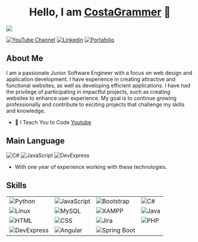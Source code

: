 <div align="center">
  <h1 align="center">Hello, I am <a href="https://portfolio-jean-dev.vercel.app/" target="_blank">CostaGrammer</a> 👋</h1>
</div>
<img src="https://i.imgur.com/iGoUeD8.jpeg">

[![YouTube Channel](https://img.shields.io/badge/Youtube-e6320b?logo=youtube)](https://youtube.com/costagrammer)
[![Linkedin](https://img.shields.io/badge/Linkedin-1e7dad?logo=linkedin)](https://www.linkedin.com/in/jean-carlos-mendez-7ab547291)
[![Portafolio](https://img.shields.io/badge/Portafolio-000000?logo=github)](https://www.error.com)

## About Me

I am a passionate Junior Software Engineer with a focus on web design and application development. I have experience in creating attractive and functional websites, as well as developing efficient applications. I have had the privilege of participating in impactful projects, such as creating websites to enhance user experience. My goal is to continue growing professionally and contribute to exciting projects that challenge my skills and knowledge.

- 🎥 I Teach You to Code [Youtube](https://youtube.com/costagrammer)

## Main Language

<img alt="C#" src="https://img.shields.io/badge/C%23_.NET-purple?style=flat-square&logo=.net&logoColor=white&labelColor=8A2BE2"> <img alt="JavaScript" src="https://img.shields.io/badge/JavaScript-white?logo=JavaScript&logoColor=white&labelColor=ffeb1d&color=000000"> <img alt="DevExpress" src="https://img.shields.io/badge/DevExpress-black?style=flat-square&logo=devexpress&logoColor=ffffff&labelColor=ff7200&color=000000">

- With one year of experience working with these technologies.

## Skills

<table>
  <tbody>
    <tr>
      <td> <img alt="Python" src="https://img.shields.io/badge/Python-blue?style=flat-square&logo=Python&labelColor=FFFF00&color=000000"> </td>
      <td> <img alt="JavaScript" src="https://img.shields.io/badge/JavaScript-white?logo=JavaScript&logoColor=white&labelColor=ffeb1d&color=000000"> </td>
      <td> <img alt="Bootstrap" src="https://img.shields.io/badge/Bootstrap-path?style=flat&logo=bootstrap&labelColor=ffffff&color=000000"></td>
      <td> <img alt="C#" src="https://img.shields.io/badge/C%23_.NET-purple?style=flat-square&logo=.net&logoColor=white&labelColor=8A2BE2"> </td>
    </tr>
    <tr>
      <td> <img alt="Linux" src="https://img.shields.io/badge/Linux-white?logo=linux&logoColor=000000&labelColor=ffe900&color=000000"> </td>
      <td> <img alt="MySQL" src="https://img.shields.io/badge/MySQL-black?style=flat-square&logo=mysql&logoColor=white&labelColor=00aae4"> </td>
      <td> <img alt="XAMPP" src="https://img.shields.io/badge/XAMPP-black?style=flat-square&logo=xampp&logoColor=white&labelColor=ffa800"> </td>
      <td> <img alt="Java" src="https://img.shields.io/badge/Java-white?logo=openjdk&logoColor=ffffff&labelColor=0084ff&color=000000"> </td>
    </tr>
    <tr>
      <td> <img alt="HTML" src="https://img.shields.io/badge/HTML-orange?style=flat-square&logo=html5&logoColor=ffffff"> </td>
      <td> <img alt="CSS" src="https://img.shields.io/badge/CSS-blue?style=flat-square&logo=css3&logoColor=ffffff"> </td>
      <td> <img alt="Jira" src="https://img.shields.io/badge/Jira-blue?logo=jira&logoColor=white&labelColor=0052CC"> </td>
      <td> <img alt="PHP" src="https://img.shields.io/badge/PHP-white?logo=php&logoColor=ffffff&labelColor=572364&color=000000"> </td>
    </tr>
    <tr>
        <td> <img alt="DevExpress" src="https://img.shields.io/badge/DevExpress-black?style=flat-square&logo=devexpress&logoColor=ffffff&labelColor=ff7200&color=000000"> </td>
        <td> <img alt="Angular" src="https://img.shields.io/badge/Angular-red?style=flat-square&logo=angular&logoColor=ffffff&labelColor=dd0031&color=000000"> </td>
        <td> <img alt="Spring Boot" src="https://img.shields.io/badge/Spring_Boot-green?style=flat-        square&logo=spring&logoColor=ffffff&labelColor=6db33f&color=000000"> </td>
    </tr>
  </tbody>
</table>
